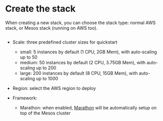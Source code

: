 
# Create the stack

When creating a new stack, you can choose the stack type: normal AWS stack, or Mesos stack (running on AWS too).

![]()

- Scale: three predefined cluster sizes for quickstart

    - small: 5 instances by default (1 CPU, 2GB Mem), with auto-scaling up to 50
    - medium: 50 instances by default (2 CPU, 3.75GB Mem), with auto-scaling up to 200
    - large: 200 instances by default (8 CPU, 15GB Mem), with auto-scaling up to 1000

- Region: select the AWS region to deploy
- Framework:

    - Marathon: when enabled, [Marathon](https://github.com/mesosphere/marathon) will be automatically setup on top of the Mesos cluster
